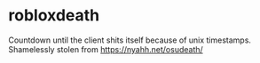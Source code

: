 # robloxdeath

Countdown until the client shits itself because of unix timestamps. Shamelessly stolen from https://nyahh.net/osudeath/